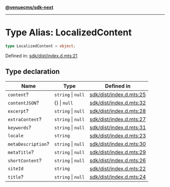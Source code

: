[**@venuecms/sdk-next**](../Index.md)

***

# Type Alias: LocalizedContent

```ts
type LocalizedContent = object;
```

Defined in: [sdk/dist/index.d.mts:21](https://github.com/venuecms/sdk/blob/da35bc89025fb85e596c6443c84da7b9eb9593b5/packages/sdk/dist/index.d.mts#L21)

## Type declaration

| Name | Type | Defined in |
| ------ | ------ | ------ |
| <a id="content"></a> `content`? | `string` \| `null` | [sdk/dist/index.d.mts:25](https://github.com/venuecms/sdk/blob/da35bc89025fb85e596c6443c84da7b9eb9593b5/packages/sdk/dist/index.d.mts#L25) |
| <a id="contentjson"></a> `contentJSON`? | \{\} \| `null` | [sdk/dist/index.d.mts:32](https://github.com/venuecms/sdk/blob/da35bc89025fb85e596c6443c84da7b9eb9593b5/packages/sdk/dist/index.d.mts#L32) |
| <a id="excerpt"></a> `excerpt`? | `string` \| `null` | [sdk/dist/index.d.mts:28](https://github.com/venuecms/sdk/blob/da35bc89025fb85e596c6443c84da7b9eb9593b5/packages/sdk/dist/index.d.mts#L28) |
| <a id="extracontent"></a> `extraContent`? | `string` \| `null` | [sdk/dist/index.d.mts:27](https://github.com/venuecms/sdk/blob/da35bc89025fb85e596c6443c84da7b9eb9593b5/packages/sdk/dist/index.d.mts#L27) |
| <a id="keywords"></a> `keywords`? | `string` \| `null` | [sdk/dist/index.d.mts:31](https://github.com/venuecms/sdk/blob/da35bc89025fb85e596c6443c84da7b9eb9593b5/packages/sdk/dist/index.d.mts#L31) |
| <a id="locale"></a> `locale` | `string` | [sdk/dist/index.d.mts:23](https://github.com/venuecms/sdk/blob/da35bc89025fb85e596c6443c84da7b9eb9593b5/packages/sdk/dist/index.d.mts#L23) |
| <a id="metadescription"></a> `metaDescription`? | `string` \| `null` | [sdk/dist/index.d.mts:30](https://github.com/venuecms/sdk/blob/da35bc89025fb85e596c6443c84da7b9eb9593b5/packages/sdk/dist/index.d.mts#L30) |
| <a id="metatitle"></a> `metaTitle`? | `string` \| `null` | [sdk/dist/index.d.mts:29](https://github.com/venuecms/sdk/blob/da35bc89025fb85e596c6443c84da7b9eb9593b5/packages/sdk/dist/index.d.mts#L29) |
| <a id="shortcontent"></a> `shortContent`? | `string` \| `null` | [sdk/dist/index.d.mts:26](https://github.com/venuecms/sdk/blob/da35bc89025fb85e596c6443c84da7b9eb9593b5/packages/sdk/dist/index.d.mts#L26) |
| <a id="siteid"></a> `siteId` | `string` | [sdk/dist/index.d.mts:22](https://github.com/venuecms/sdk/blob/da35bc89025fb85e596c6443c84da7b9eb9593b5/packages/sdk/dist/index.d.mts#L22) |
| <a id="title"></a> `title`? | `string` \| `null` | [sdk/dist/index.d.mts:24](https://github.com/venuecms/sdk/blob/da35bc89025fb85e596c6443c84da7b9eb9593b5/packages/sdk/dist/index.d.mts#L24) |
